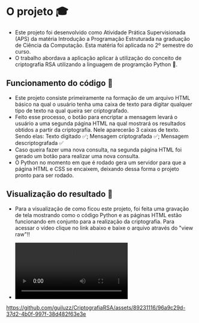# O projeto 🎓
- Este projeto foi desenvolvido como Atividade Prática Supervisionada (APS) da matéria Introdução a Programação Estruturada na graduação de Ciência da Computação. Esta matéria foi aplicada no 2º semestre do curso.
- O trabalho abordava a aplicação aplicar à utilização do conceito de criptografia RSA utilizando a linguagem de programção Python 🐍.

## Funcionamento do código 🚀
- Este projeto consiste primeiramente na formação de um arquivo HTML básico na qual o usuário tenha uma caixa de texto para digitar qualquer tipo de texto na qual queira ser criptografado.
- Feito esse processo, o botão para encriptar a mensagem levará o usuário a uma segunda página HTML na qual mostrará os resultados obtidos a partir da criptografia. Nele aparecerão 3 caixas de texto. Sendo elas: Texto digitado ✅; Mensagem criptografada ✅; Mensagem descriptografada ✅
- Caso queira fazer uma nova consulta, na segunda página HTML foi gerado um botão para realizar uma nova consulta.
- O Python no momento em que é rodado gera um servidor para que a página HTML e CSS se encaixem, deixando dessa forma o projeto pronto para ser rodado.
  
## Visualização do resultado 👀
- Para a visualização de como ficou este projeto, foi feita uma gravação de tela mostrando como o código Python e as páginas HTML estão funcionando em conjunto para a realização da criptografia. Para acessar o vídeo clique no link abaixo e baixe o arquivo através do "view raw"!!

- ![Demonstração de funcionamento: Criptografia RSA](https://github.com/guiluzz/CriptografiaRSA/blob/main/Assets/Funcionamento%20do%20código.mp4)

https://github.com/guiluzz/CriptografiaRSA/assets/89231116/96a9c29d-37d2-4b0f-997f-38d482f63e3e

